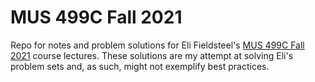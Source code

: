 # MUS 499C Fall 2021

Repo for notes and problem solutions for Eli Fieldsteel's [MUS 499C Fall 2021](https://www.youtube.com/watch?v=sCWzcxEgxyo&list=PLPYzvS8A_rTbIgN0NTMBPXjmdyNvlD0cf) course lectures. These solutions are my attempt at solving Eli's problem sets and, as such, might not exemplify best practices.
